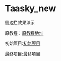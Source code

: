 # Taasky_new
侧边栏效果演示

原教程：[原教程地址](https://www.raywenderlich.com/87268/3d-effect-taasky-swift)

初始项目:[初始项目](/Taasky_origin)

最终项目:[最终项目](/Taasky_final)<br>
